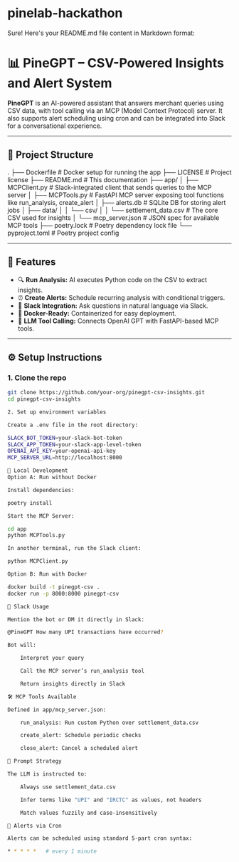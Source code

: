 # pinelab-hackathon

Sure! Here's your README.md file content in Markdown format:

# 📊 PineGPT – CSV-Powered Insights and Alert System

**PineGPT** is an AI-powered assistant that answers merchant queries using CSV data, with tool calling via an MCP (Model Context Protocol) server. It also supports alert scheduling using cron and can be integrated into Slack for a conversational experience.

---

## 📁 Project Structure

.
├── Dockerfile # Docker setup for running the app
├── LICENSE # Project license
├── README.md # This documentation
├── app/
│   ├── MCPClient.py # Slack-integrated client that sends queries to the MCP server
│   ├── MCPTools.py # FastAPI MCP server exposing tool functions like run_analysis, create_alert
│   ├── alerts.db # SQLite DB for storing alert jobs
│   ├── data/
│   │   └── csv/
│   │   └── settlement_data.csv # The core CSV used for insights
│   └── mcp_server.json # JSON spec for available MCP tools
├── poetry.lock # Poetry dependency lock file
└── pyproject.toml # Poetry project config


---

## 🚀 Features

- 🔍 **Run Analysis:** AI executes Python code on the CSV to extract insights.
- ⏰ **Create Alerts:** Schedule recurring analysis with conditional triggers.
- 📩 **Slack Integration:** Ask questions in natural language via Slack.
- 🐳 **Docker-Ready:** Containerized for easy deployment.
- 🧠 **LLM Tool Calling:** Connects OpenAI GPT with FastAPI-based MCP tools.

---

## ⚙️ Setup Instructions

### 1. Clone the repo

```bash
git clone https://github.com/your-org/pinegpt-csv-insights.git
cd pinegpt-csv-insights

2. Set up environment variables

Create a .env file in the root directory:

SLACK_BOT_TOKEN=your-slack-bot-token
SLACK_APP_TOKEN=your-slack-app-level-token
OPENAI_API_KEY=your-openai-api-key
MCP_SERVER_URL=http://localhost:8000

🧪 Local Development
Option A: Run without Docker

Install dependencies:

poetry install

Start the MCP Server:

cd app
python MCPTools.py

In another terminal, run the Slack client:

python MCPClient.py

Option B: Run with Docker

docker build -t pinegpt-csv .
docker run -p 8000:8000 pinegpt-csv

💬 Slack Usage

Mention the bot or DM it directly in Slack:

@PineGPT How many UPI transactions have occurred?

Bot will:

    Interpret your query

    Call the MCP server’s run_analysis tool

    Return insights directly in Slack

🛠 MCP Tools Available

Defined in app/mcp_server.json:

    run_analysis: Run custom Python over settlement_data.csv

    create_alert: Schedule periodic checks

    close_alert: Cancel a scheduled alert

🧠 Prompt Strategy

The LLM is instructed to:

    Always use settlement_data.csv

    Infer terms like "UPI" and "IRCTC" as values, not headers

    Match values fuzzily and case-insensitively

📅 Alerts via Cron

Alerts can be scheduled using standard 5-part cron syntax:

* * * * *   # every 1 minute

